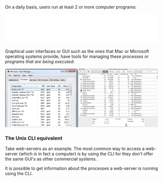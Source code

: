 On a daily basis, users run at least 2 or more computer programs:

![cli6-processes](.guides/img/cli6-processes.gif)

Graphical user interfaces or GUI such as the ones that Mac or Microsoft operating systems provide, have tools for managing these processes or _programs that are being executed_:

![cli6-task-managers](.guides/img/cli6-task-managers.png)

### The Unix CLI equivalent

Take web-servers as an example. The most common way to access a web-server (which is in fact a computer) is by using the CLI for they don't offer the same GUI's as other commercial systems.

It is possible to get information about the processes a web-server is running using the CLI.
